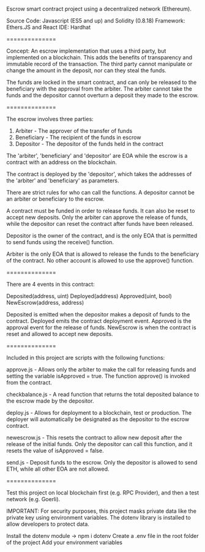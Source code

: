 Escrow smart contract project using a decentralized network (Ethereum).

Source Code: Javascript (ES5 and up) and Solidity (0.8.18)
Framework: Ethers.JS and React
IDE: Hardhat

==============

Concept: An escrow implementation that uses a third party, but implemented on
a blockchain. This adds the benefits of transparency and immutable record of
the transaction. The third party cannot manipulate or change the amount in the
deposit, nor can they steal the funds.

The funds are locked in the smart contract, and can only be released to the
beneficiary with the approval from the arbiter. The arbiter cannot take the funds
and the depositor cannot overturn a deposit they made to the escrow.

==============

The escrow involves three parties:

1. Arbiter - The approver of the transfer of funds
2. Beneficiary - The recipient of the funds in escrow
3. Depositor - The depositor of the funds held in the contract

The 'arbiter', 'beneficiary' and 'depositor' are EOA while the escrow is a contract
with an address on the blockchain.

The contract is deployed by the 'depositor', which takes the addresses of the 'arbiter'
and 'beneficiary' as parameters.

There are strict rules for who can call the functions. A depositor cannot be an arbiter or beneficiary to the escrow.

A contract must be funded in order to release funds. It can also be reset to accept new
deposits. Only the arbiter can approve the release of funds, while the depositor can
reset the contract after funds have been released.

Depositor is the owner of the contract, and is the only EOA that is permitted to
send funds using the receive() function.

Arbiter is the only EOA that is allowed to release the funds to the beneficiary of the
contract. No other account is allowed to use the approve() function.

==============

There are 4 events in this contract:

Deposited(address, uint)
Deployed(address)
Approved(uint, bool)
NewEscrow(address, address)

Deposited is emitted when the depositor makes a deposit of funds to the contract.
Deployed emits the contract deployment event.
Approved is the approval event for the release of funds.
NewEscrow is when the contract is reset and allowed to accept new deposits.

==============

Included in this project are scripts with the following functions:

approve.js - Allows only the arbiter to make the call for releasing funds and setting
the variable isApproved = true. The function approve() is invoked from the contract.

checkbalance.js - A read function that returns the total deposited balance to the
escrow made by the depositor.

deploy.js - Allows for deployment to a blockchain, test or production. The deployer will
automatically be designated as the depositor to the escrow contract.

newescrow.js - This resets the contract to allow new deposit after the release of the
initial funds. Only the depositor can call this function, and it resets the value of
isApproved = false.

send.js - Deposit funds to the escrow. Only the depositor is allowed to send ETH, while
all other EOA are not allowed.

==============

Test this project on local blockchain first (e.g. RPC Provider), and then a test network (e.g. Goerli).

IMPORTANT: For security purposes, this project masks private data like the private key
using environment variables. The dotenv library is installed to allow developers to
protect data.

Install the dotenv module -> npm i dotenv
Create a .env file in the root folder of the project
Add your environment variables
